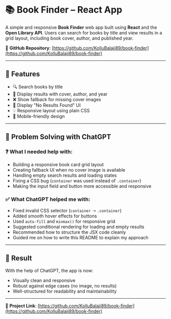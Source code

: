 # 📚 Book Finder – React App

A simple and responsive **Book Finder** web app built using **React** and the **Open Library API**. Users can search for books by title and view results in a grid layout, including book cover, author, and published year.

🔗 **GitHub Repository**: [https://github.com/KolluBalaji89/book-finder](https://github.com/KolluBalaji89/book-finder)

---

## 🚀 Features

- 🔍 Search books by title
- 📘 Display results with cover, author, and year
- ❌ Show fallback for missing cover images
- 🛑 Display "No Results Found" UI
- 💡 Responsive layout using plain CSS
- 📱 Mobile-friendly design

---

## 🧠 Problem Solving with ChatGPT

### ❓ What I needed help with:
- Building a responsive book card grid layout
- Creating fallback UI when no cover image is available
- Handling empty search results and loading states
- Fixing a CSS bug (`container` was used instead of `.container`)
- Making the input field and button more accessible and responsive

### ✅ What ChatGPT helped me with:
- Fixed invalid CSS selector (`container` ➝ `.container`)
- Added smooth hover effects for buttons
- Used `auto-fill` and `minmax()` for responsive grid
- Suggested conditional rendering for loading and empty results
- Recommended how to structure the JSX code cleanly
- Guided me on how to write this README to explain my approach

---

## 🙌 Result

With the help of ChatGPT, the app is now:
- Visually clean and responsive
- Robust against edge cases (no image, no results)
- Well-structured for readability and maintainability

---

📎 **Project Link**: [https://github.com/KolluBalaji89/book-finder](https://github.com/KolluBalaji89/book-finder)
